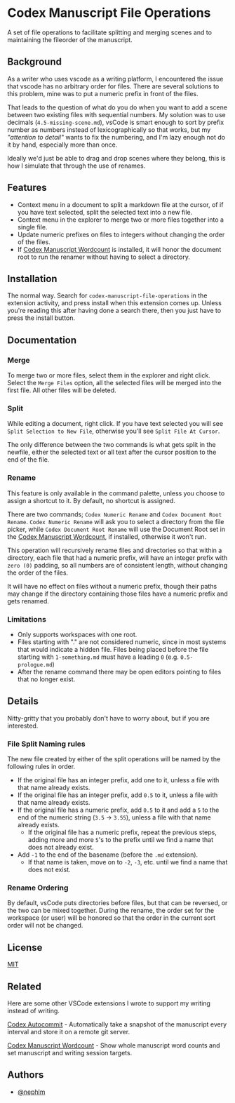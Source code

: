 
# Codex Manuscript File Operations

A set of file operations to facilitate splitting and merging scenes and to maintaining the fileorder of the manuscript.

## Background

As a writer who uses vscode as a writing platform, I encountered the issue that vscode has no arbitrary order for files.  There are several solutions to this problem, mine was to put a numeric prefix in front of the files.  

That leads to the question of what do you do when you want to add a scene between two existing files with sequential numbers.  My solution was to use decimals (`4.5-missing-scene.md`), vsCode is smart enough to sort by prefix number as numbers instead of lexicographically so that works, but my *"attention to detail"* wants to fix the numbering, and I'm lazy enough not do it by hand, especially more than once.

Ideally we'd just be able to drag and drop scenes where they belong, this is how I simulate that through the use of renames.

## Features

- Context menu in a document to split a markdown file at the cursor, of if you have text selected, split the selected text into a new file.
- Context menu in the explorer to merge two or more files together into a single file.
- Update numeric prefixes on files to integers without changing the order of the files.
- If [Codex Manuscript Wordcount](https://marketplace.visualstudio.com/items?itemName=ZenBrewismBooks.codex-manuscript-wordcount) is installed, it will honor the document root to run the renamer without having to select a directory.

## Installation

The normal way.  Search for `codex-manuscript-file-operations` 
in the extension activity, and press install when
this extension comes up.
Unless you're reading this after having done a
search there, then you just have to press the install
button.

## Documentation

### Merge

To merge two or more files, select them in the explorer and right click.  Select the `Merge Files` option, all the selected files will be merged into the first file.  All other files will be deleted.

### Split

While editing a document, right click.  If you have text selected you will see `Split Selection to New File`, otherwise you'll see `Split File At Cursor`.  

The only difference between the two commands is what gets split in the newfile, either the selected text or all text after the cursor position to the end of the file.

### Rename

This feature is only available in the command palette, unless you choose to assign a shortcut to it.  By default, no shortcut is assigned.

There are two commands; `Codex Numeric Rename` and `Codex Document Root Rename`.  `Codex Numeric Rename` will ask you to select a directory from the file picker, while `Codex Document Root Rename` will use the Document Root set in the [Codex Manuscript Wordcount](https://marketplace.visualstudio.com/items?itemName=ZenBrewismBooks.codex-manuscript-wordcount), if installed, otherwise it won't run.  

This operation will recursively rename files and directories so that within a directory, each file that had a numeric prefix, will have an integer prefix with `zero (0)` padding, so all numbers are of consistent length, without changing the order of the files.

It will have no effect on files without a numeric prefix, though their paths may change if the directory containing those files have a numeric prefix and gets renamed.  

### Limitations

- Only supports workspaces with one root.
- Files starting with "." are not considered numeric, since in most systems that would indicate a hidden file.  Files being placed before the file starting with `1-something.md` must have a leading `0` (e.g. `0.5-prologue.md`)
- After the rename command there may be open editors pointing to files that no longer exist.

## Details

Nitty-gritty that you probably don't have to worry about, but if you are interested.

### File Split Naming rules

The new file created by either of the split operations will be named by the following rules in order.

- If the original file has an integer prefix, add one to it, unless a file with that name already exists.
- If the original file has an integer prefix, add `0.5` to it, unless a file with that name already exists.
- If the original file has a numeric prefix, add `0.5` to it and add a `5` to the end of the numeric string (`3.5` -> `3.55`), unless a file with that name already exists.
  - If the original file has a numeric prefix, repeat the previous steps, adding more and more `5`'s to the prefix until we find a name that does not already exist.
- Add `-1` to the end of the basename (before the `.md` extension).
  - If that name is taken, move on to `-2`, `-3`, etc. until we find a name that does not exist.  

### Rename Ordering

By default, vsCode puts directories before files, but that can be reversed, or the two can be mixed together.  During the rename, the order set for the workspace (or user) will be honored so that the order in the current sort order will not be changed.

## License

[MIT](https://choosealicense.com/licenses/mit/)

## Related

Here are some other VSCode extensions I wrote to support my
writing instead of writing.

[Codex Autocommit](https://marketplace.visualstudio.com/items?itemName=ZenBrewismBooks.codex-autocommit&ssr=false#overview) -
Automatically take a snapshot of the manuscript every interval and store it on a remote git server.

[Codex Manuscript Wordcount](https://marketplace.visualstudio.com/items?itemName=ZenBrewismBooks.codex-manuscript-wordcount) - Show whole manuscript word counts and set manuscript and writing session targets.

## Authors

- [@nephlm](https://www.github.com/nephlm)
